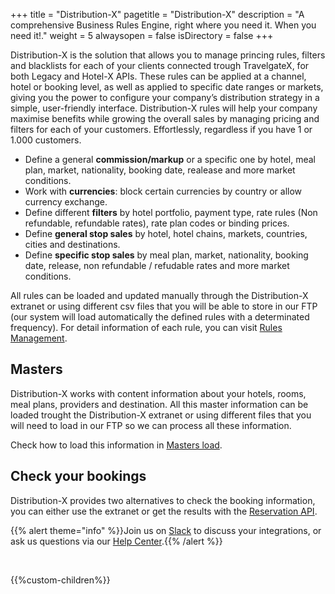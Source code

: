 +++
title = "Distribution-X"
pagetitle = "Distribution-X"
description = "A comprehensive Business Rules Engine, right where you need it. When you need it!."
weight = 5
alwaysopen = false
isDirectory = false
+++

Distribution-X is the solution that allows you to manage princing rules, filters and blacklists for each of your clients connected trough TravelgateX, for both Legacy and Hotel-X APIs. These rules can be applied at a channel, hotel or booking level, as well as applied to specific date ranges or markets, giving you the power to configure your company’s distribution strategy in a simple, user-friendly interface. Distribution-X rules will help your company maximise benefits while growing the overall sales by managing pricing and filters for each of your customers. Effortlessly, regardless if you have 1 or 1.000 customers. 

* Define a general **commission/markup** or a specific one by hotel, meal plan, market, nationality, booking date, realease and more market conditions.
* Work with **currencies**: block certain currencies by country or allow currency exchange.
* Define different **filters** by hotel portfolio, payment type, rate rules (Non refundable, refundable rates), rate plan codes or binding prices. 
* Define **general stop sales** by hotel, hotel chains, markets, countries, cities and destinations.
* Define **specific stop sales** by meal plan, market, nationality, booking date, release, non refundable / refudable rates and more market conditions.

All rules can be loaded and updated manually through the Distribution-X extranet or using different csv files that you will be able to store in our FTP (our system will load automatically the defined rules with a determinated frequency). For detail information of each rule, you can visit [Rules Management](extranet/rules).

## Masters

Distribution-X works with content information about your hotels, rooms, meal plans, providers and destination. All this master information can be loaded trought the Distribution-X extranet or using different files that you will need to load in our FTP so we can process all these information. 

Check how to load this information in [Masters load](file-loads/masters).

## Check your bookings 

Distribution-X provides two alternatives to check the booking information, you can either use the extranet or get the results with the [Reservation API](reservation-api).

{{% alert theme="info" %}}Join us on [Slack](https://slack.travelgatex.com/) to discuss your integrations, or ask us questions via our [Help Center](https://knowledge.travelgatex.com/kb-tickets/new).{{% /alert %}}

</br>

{{%custom-children%}}
